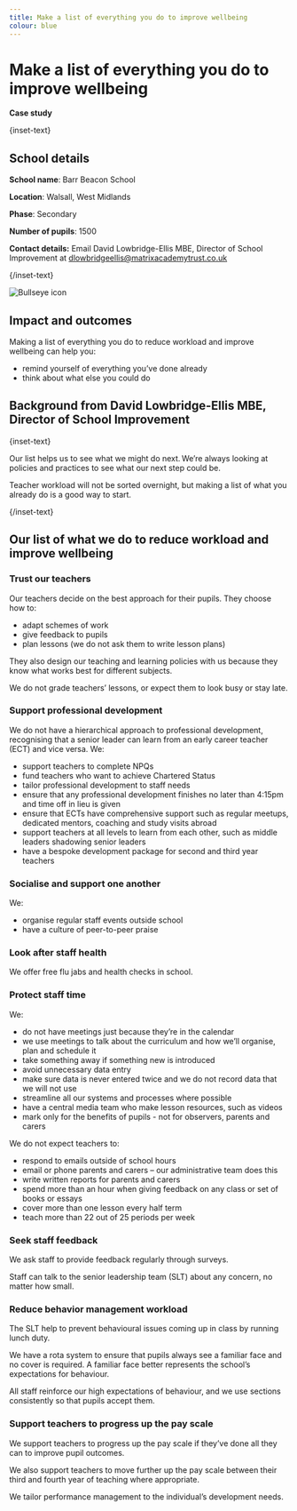 ```yaml
---
title: Make a list of everything you do to improve wellbeing
colour: blue
---
```


# Make a list of everything you do to improve wellbeing

<strong class="govuk-tag">Case study</strong>

{inset-text}

## School details

**School name**: Barr Beacon School

**Location**: Walsall, West Midlands

**Phase**: Secondary

**Number of pupils**: 1500

**Contact details:** Email David Lowbridge-Ellis MBE, Director of School Improvement at <dlowbridgeellis@matrixacademytrust.co.uk>

{/inset-text}

<div class="info-box">
  <div class="info-box__corner">
    <img src="/assets/images/bullseye.svg" alt="Bullseye icon">
  </div>
  <h2 class="govuk-heading-m">
    Impact and outcomes
  </h2>
  <p>
    Making a list of everything you do to reduce workload and improve wellbeing
    can help you:
  </p>
  <ul>
    <li>
      remind yourself of everything you’ve done already
    </li>
    <li>
      think about what else you could do
    </li>
  </ul>
</div>

## Background from David Lowbridge-Ellis MBE, Director of School Improvement

{inset-text}

Our list helps us to see what we might do next. We’re always looking at policies and practices to see what our next step could be.

Teacher workload will not be sorted overnight, but making a list of what you already do is a good way to start.

{/inset-text}

## Our list of what we do to reduce workload and improve wellbeing

### Trust our teachers

Our teachers decide on the best approach for their pupils. They choose how to:

- adapt schemes of work
- give feedback to pupils
- plan lessons (we do not ask them to write lesson plans)

They also design our teaching and learning policies with us because they know what works best for different subjects.

We do not grade teachers’ lessons, or expect them to look busy or stay late.

### Support professional development

We do not have a hierarchical approach to professional development, recognising that a senior leader can learn from an early career teacher (ECT) and vice versa. We:

- support teachers to complete NPQs
- fund teachers who want to achieve Chartered Status
- tailor professional development to staff needs
- ensure that any professional development finishes no later than 4:15pm and time off in lieu is given
- ensure that ECTs have comprehensive support such as regular meetups, dedicated mentors, coaching and study visits abroad
- support teachers at all levels to learn from each other, such as middle leaders shadowing senior leaders
- have a bespoke development package for second and third year teachers

### Socialise and support one another

We:

- organise regular staff events outside school
- have a culture of peer-to-peer praise

### Look after staff health

We offer free flu jabs and health checks in school.

### Protect staff time

We:

- do not have meetings just because they’re in the calendar
- we use meetings to talk about the curriculum and how we’ll organise, plan and schedule it
- take something away if something new is introduced
- avoid unnecessary data entry
- make sure data is never entered twice and we do not record data that we will not use
- streamline all our systems and processes where possible
- have a central media team who make lesson resources, such as videos
- mark only for the benefits of pupils - not for observers, parents and carers

We do not expect teachers to:

- respond to emails outside of school hours
- email or phone parents and carers – our administrative team does this
- write written reports for parents and carers
- spend more than an hour when giving feedback on any class or set of books or essays
- cover more than one lesson every half term
- teach more than 22 out of 25 periods per week

### Seek staff feedback

We ask staff to provide feedback regularly through surveys.

Staff can talk to the senior leadership team (SLT) about any concern, no matter how small.

### Reduce behavior management workload

The SLT help to prevent behavioural issues coming up in class by running lunch duty.

We have a rota system to ensure that pupils always see a familiar face and no cover is required. A familiar face better represents the school’s expectations for behaviour.

All staff reinforce our high expectations of behaviour, and we use sections consistently so that pupils accept them.

### Support teachers to progress up the pay scale

We support teachers to progress up the pay scale if they’ve done all they can to improve pupil outcomes.

We also support teachers to move further up the pay scale between their third and fourth year of teaching where appropriate.

We tailor performance management to the individual’s development needs.
